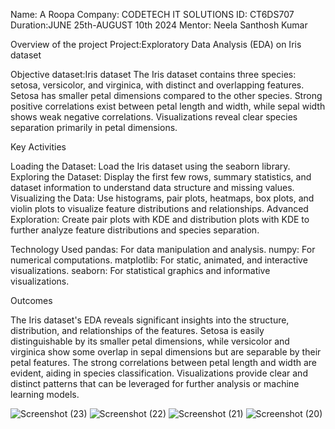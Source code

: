 Name: A Roopa
Company: CODETECH IT SOLUTIONS
ID: CT6DS707
Duration:JUNE 25th-AUGUST 10th 2024 
Mentor: Neela Santhosh Kumar  

Overview of the project
Project:Exploratory Data Analysis (EDA) on Iris dataset

Objective
dataset:Iris dataset
The Iris dataset contains three species: setosa, versicolor, and virginica, with distinct and overlapping features. Setosa has smaller petal dimensions compared to the other species. Strong positive correlations exist between petal length and width, while sepal width shows weak negative correlations. Visualizations reveal clear species separation primarily in petal dimensions.

Key Activities

Loading the Dataset: Load the Iris dataset using the seaborn library.
Exploring the Dataset: Display the first few rows, summary statistics, and dataset information to understand data structure and missing values.
Visualizing the Data: Use histograms, pair plots, heatmaps, box plots, and violin plots to visualize feature distributions and relationships.
Advanced Exploration: Create pair plots with KDE and distribution plots with KDE to further analyze feature distributions and species separation.

Technology Used
pandas: For data manipulation and analysis.
numpy: For numerical computations.
matplotlib: For static, animated, and interactive visualizations.
seaborn: For statistical graphics and informative visualizations.

Outcomes

The Iris dataset's EDA reveals significant insights into the structure, distribution, and relationships of the features. Setosa is easily distinguishable by its smaller petal dimensions, while versicolor and virginica show some overlap in sepal dimensions but are separable by their petal features. The strong correlations between petal length and width are evident, aiding in species classification. Visualizations provide clear and distinct patterns that can be leveraged for further analysis or machine learning models.



![Screenshot (23)](https://github.com/user-attachments/assets/71af7c93-83a6-473d-af63-7c22aede12bb)
![Screenshot (22)](https://github.com/user-attachments/assets/041d5fa0-bda1-4910-9cfa-4ca4f29cb3d3)
![Screenshot (21)](https://github.com/user-attachments/assets/241028ab-ff8e-4e02-a80f-7c50961a9b26)
![Screenshot (20)](https://github.com/user-attachments/assets/8a5a858e-5d6a-47fa-a0de-4b8f81e4e7c4)















